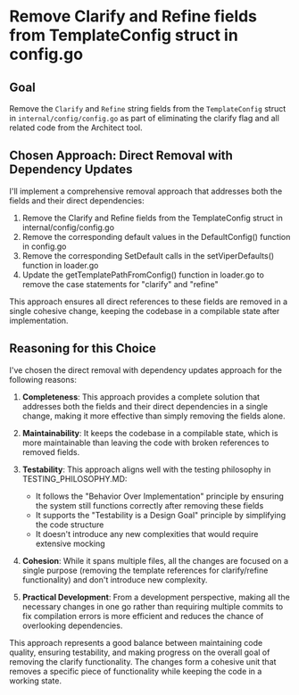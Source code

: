 # Remove Clarify and Refine fields from TemplateConfig struct in config.go

## Goal
Remove the `Clarify` and `Refine` string fields from the `TemplateConfig` struct in `internal/config/config.go` as part of eliminating the clarify flag and all related code from the Architect tool.

## Chosen Approach: Direct Removal with Dependency Updates
I'll implement a comprehensive removal approach that addresses both the fields and their direct dependencies:

1. Remove the Clarify and Refine fields from the TemplateConfig struct in internal/config/config.go
2. Remove the corresponding default values in the DefaultConfig() function in config.go
3. Remove the corresponding SetDefault calls in the setViperDefaults() function in loader.go
4. Update the getTemplatePathFromConfig() function in loader.go to remove the case statements for "clarify" and "refine"

This approach ensures all direct references to these fields are removed in a single cohesive change, keeping the codebase in a compilable state after implementation.

## Reasoning for this Choice
I've chosen the direct removal with dependency updates approach for the following reasons:

1. **Completeness**: This approach provides a complete solution that addresses both the fields and their direct dependencies in a single change, making it more effective than simply removing the fields alone.

2. **Maintainability**: It keeps the codebase in a compilable state, which is more maintainable than leaving the code with broken references to removed fields.

3. **Testability**: This approach aligns well with the testing philosophy in TESTING_PHILOSOPHY.MD:
   - It follows the "Behavior Over Implementation" principle by ensuring the system still functions correctly after removing these fields
   - It supports the "Testability is a Design Goal" principle by simplifying the code structure
   - It doesn't introduce any new complexities that would require extensive mocking

4. **Cohesion**: While it spans multiple files, all the changes are focused on a single purpose (removing the template references for clarify/refine functionality) and don't introduce new complexity.

5. **Practical Development**: From a development perspective, making all the necessary changes in one go rather than requiring multiple commits to fix compilation errors is more efficient and reduces the chance of overlooking dependencies.

This approach represents a good balance between maintaining code quality, ensuring testability, and making progress on the overall goal of removing the clarify functionality. The changes form a cohesive unit that removes a specific piece of functionality while keeping the code in a working state.